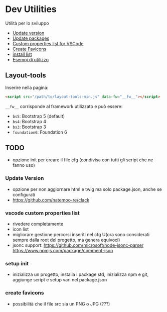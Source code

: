 # Dev Utilities

Utilità per lo sviluppo


* [Update version](docs/update-version.md)
* [Update packages](docs/update-packages.md)
* [Custom properties list for VSCode](docs/custom-properties-list.md)
* [Create Favicons](docs/create-favicons.md)
* [install list](docs/inst-list.md)
* [Esempi di utilizzo](docs/esempi-utilizzo.md)

## Layout-tools

Inserire nella pagina:

```html
<script src="/path/to/layout-tools-min.js" data-fw="__fw__"></script>
```

`__fw__` corrisponde al framework utilizzato e può essere:

* `bs5`: Bootstrap 5 (default)
* `bs4`: Bootstrap 4
* `bs3`: Bootstrap 3
* `foundation6`: Foundation 6



## TODO
* opzione init per creare il file cfg (condivisa con tutti gli script che ne fanno uso)

### Update Version
* opzione per non aggiornare html e twig ma solo package.json, anche se configurati
* https://github.com/natemoo-re/clack

### vscode custom properties list
* rivedere completamente
* icon list
* migliorare gestione percorsi inseriti nel cfg U(ora sono considerati sempre dalla root del progetto, ma genera equivoci)
* jsonc support: https://github.com/microsoft/node-jsonc-parser https://www.npmjs.com/package/comment-json

### setup init
* inizializza un progetto, installa i package std, inizializza npm e git, aggiunge script e setup vari nel package.json

###  create favicons
* possibilità che il file src sia un PNG o JPG (???)

